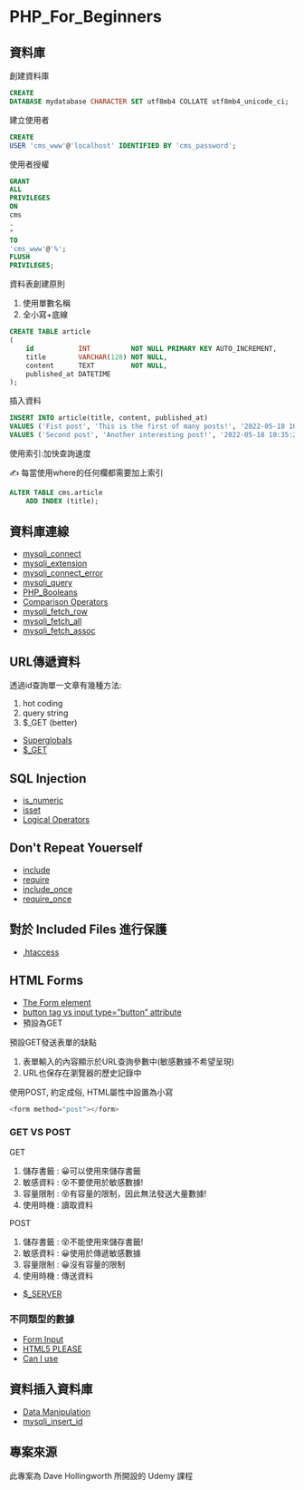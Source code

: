 # PHP_For_Beginners

## 資料庫

創建資料庫

```sql
CREATE
DATABASE mydatabase CHARACTER SET utf8mb4 COLLATE utf8mb4_unicode_ci;
```

建立使用者

```sql
CREATE
USER 'cms_www'@'localhost' IDENTIFIED BY 'cms_password';
```

使用者授權

```sql
GRANT
ALL
PRIVILEGES
ON
cms
.
*
TO
'cms_www'@'%';
FLUSH
PRIVILEGES;
```

資料表創建原則

1. 使用單數名稱
2. 全小寫+底線

```sql
CREATE TABLE article
(
    id           INT          NOT NULL PRIMARY KEY AUTO_INCREMENT,
    title        VARCHAR(128) NOT NULL,
    content      TEXT         NOT NULL,
    published_at DATETIME
);
```

插入資料

```sql
INSERT INTO article(title, content, published_at)
VALUES ('Fist post', 'This is the first of many posts!', '2022-05-18 10:30:25'),
VALUES ('Second post', 'Another interesting post!', '2022-05-18 10:35:25');
```

使用索引:加快查詢速度

✍️ 每當使用where的任何欄都需要加上索引

```sql
ALTER TABLE cms.article
    ADD INDEX (title);
```

## 資料庫連線

- [mysqli_connect](https://www.php.net/manual/en/function.mysqli-connect.php)
- [mysqli_extension](https://www.php.net/manual/en/book.mysqli.php)
- [mysqli_connect_error](https://www.php.net/manual/en/mysqli.connect-error.php)
- [mysqli_query](https://www.php.net/manual/en/mysqli.query.php)
- [PHP_Booleans](https://www.php.net/manual/en/language.types.boolean.php#language.types.boolean.casting)
- [Comparison Operators](https://www.php.net/manual/en/language.operators.comparison.php)
- [mysqli_fetch_row](https://www.php.net/manual/en/mysqli-result.fetch-row.php)
- [mysqli_fetch_all](https://www.php.net/manual/en/mysqli-result.fetch-all.php)
- [mysqli_fetch_assoc](https://www.php.net/manual/en/mysqli-result.fetch-assoc.php)

## URL傳遞資料

透過id查詢單一文章有幾種方法:

1. hot coding
2. query string
3. $_GET (better)

- [Superglobals](https://www.php.net/manual/en/language.variables.superglobals.php)
- [$_GET](https://www.php.net/manual/en/reserved.variables.get.php)

## SQL Injection

- [is_numeric](https://www.php.net/manual/en/function.is-numeric.php)
- [isset](https://www.php.net/manual/en/function.isset.php)
- [Logical Operators](https://www.php.net/manual/en/language.operators.logical.php)

## Don't Repeat Youerself

- [include](https://www.php.net/manual/en/function.include.php)
- [require](https://www.php.net/manual/en/function.require.php)
- [include_once](https://www.php.net/manual/en/function.include-once.php)
- [require_once](https://www.php.net/manual/en/function.require-once.php#function.require-once)

## 對於 Included Files 進行保護

- [.htaccess](https://httpd.apache.org/docs/current/howto/htaccess.html)

## HTML Forms

- [The Form element](https://devdocs.io/html/element/form)
- [button tag vs input type=”button” attribute](https://www.geeksforgeeks.org/button-tag-vs-input-typebutton-attribute/)
- 預設為GET

預設GET發送表單的缺點
1. 表單輸入的內容顯示於URL查詢參數中(敏感數據不希望呈現)
2. URL也保存在瀏覽器的歷史記錄中

使用POST, 約定成俗, HTML屬性中設置為小寫
```php
<form method="post"></form>
```

### GET VS POST

GET 
1. 儲存書籤 : 😀可以使用來儲存書籤
2. 敏感資料 : 😵不要使用於敏感數據!
3. 容量限制 : 😵有容量的限制，因此無法發送大量數據!
4. 使用時機 : 讀取資料

POST
1. 儲存書籤 : 😵不能使用來儲存書籤!
2. 敏感資料 : 😀使用於傳遞敏感數據
3. 容量限制 : 😀沒有容量的限制
4. 使用時機 : 傳送資料

- [$_SERVER](https://www.php.net/manual/en/reserved.variables.server.php)

### 不同類型的數據

- [Form Input](https://devdocs.io/html/element/input)
- [HTML5 PLEASE](https://html5please.com/)
- [Can I use](https://caniuse.com/)

## 資料插入資料庫

- [Data Manipulation](https://mariadb.com/kb/en/data-manipulation/)
- [mysqli_insert_id](https://www.php.net/manual/en/mysqli.insert-id.php)

## 專案來源

此專案為 Dave Hollingworth 所開設的 Udemy 課程

